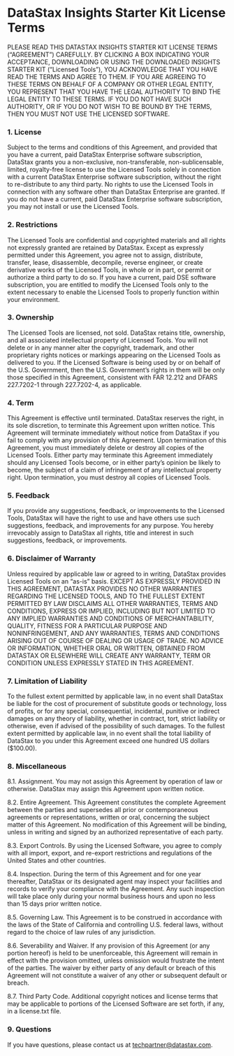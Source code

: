 # DataStax Insights Starter Kit License Terms
PLEASE READ THIS DATASTAX INSIGHTS STARTER KIT LICENSE TERMS (“AGREEMENT”) CAREFULLY. BY CLICKING A BOX INDICATING YOUR ACCEPTANCE, DOWNLOADING OR USING THE DOWNLOADED INSIGHTS STARTER KIT (“Licensed Tools”), YOU ACKNOWLEDGE THAT YOU HAVE READ THE TERMS AND AGREE TO THEM. IF YOU ARE AGREEING TO THESE TERMS ON BEHALF OF A COMPANY OR OTHER LEGAL ENTITY, YOU REPRESENT THAT YOU HAVE THE LEGAL AUTHORITY TO BIND THE LEGAL ENTITY TO THESE TERMS. IF YOU DO NOT HAVE SUCH AUTHORITY, OR IF YOU DO NOT WISH TO BE BOUND BY THE TERMS, THEN YOU MUST NOT USE THE LICENSED SOFTWARE.

### 1. License
Subject to the terms and conditions of this Agreement, and provided that you have a current, paid DataStax Enterprise software subscription, DataStax grants you a non-exclusive, non-transferable, non-sublicensable, limited, royalty-free license to use the Licensed Tools solely in connection with a current DataStax Enterprise software subscription, without the right to re-distribute to any third party.  No rights to use the Licensed Tools in connection with any software other than DataStax Enterprise are granted. If you do not have a current, paid DataStax Enterprise software subscription, you may not install or use the Licensed Tools.

### 2. Restrictions
The Licensed Tools are confidential and copyrighted materials and all rights not expressly granted are retained by DataStax. Except as expressly permitted under this Agreement, you agree not to assign, distribute, transfer, lease, disassemble, decompile, reverse engineer, or create derivative works of the Licensed Tools, in whole or in part, or permit or authorize a third party to do so.  If you have a current, paid DSE software subscription, you are entitled to modify the Licensed Tools only to the extent necessary to enable the Licensed Tools to properly function within your environment.

### 3. Ownership
The Licensed Tools are licensed, not sold. DataStax retains title, ownership, and all associated intellectual property of Licensed Tools. You will not delete or in any manner alter the copyright, trademark, and other proprietary rights notices or markings appearing on the Licensed Tools as delivered to you. If the Licensed Software is being used by or on behalf of the U.S. Government, then the U.S. Government’s rights in them will be only those specified in this Agreement, consistent with FAR 12.212 and DFARS 227.7202-1 through 227.7202-4, as applicable.

### 4. Term
This Agreement is effective until terminated. DataStax reserves the right, in its sole discretion, to terminate this Agreement upon written notice. This Agreement will terminate immediately without notice from DataStax if you fail to comply with any provision of this Agreement. Upon termination of this Agreement, you must immediately delete or destroy all copies of the Licensed Tools. Either party may terminate this Agreement immediately should any Licensed Tools become, or in either party’s opinion be likely to become, the subject of a claim of infringement of any intellectual property right. Upon termination, you must destroy all copies of Licensed Tools.

### 5. Feedback
If you provide any suggestions, feedback, or improvements to the Licensed Tools, DataStax will have the right to use and have others use such suggestions, feedback, and improvements for any purpose. You hereby irrevocably assign to DataStax all rights, title and interest in such suggestions, feedback, or improvements.

### 6. Disclaimer of Warranty
Unless required by applicable law or agreed to in writing, DataStax provides Licensed Tools on an “as-is” basis. EXCEPT AS EXPRESSLY PROVIDED IN THIS AGREEMENT, DATASTAX PROVIDES NO OTHER WARRANTIES REGARDING THE LICENSED TOOLS, AND TO THE FULLEST EXTENT PERMITTED BY LAW DISCLAIMS ALL OTHER WARRANTIES, TERMS AND CONDITIONS, EXPRESS OR IMPLIED, INCLUDING BUT NOT LIMITED TO ANY IMPLIED WARRANTIES AND CONDITIONS OF MERCHANTABILITY, QUALITY, FITNESS FOR A PARTICULAR PURPOSE AND NONINFRINGEMENT, AND ANY WARRANTIES, TERMS AND CONDITIONS ARISING OUT OF COURSE OF DEALING OR USAGE OF TRADE. NO ADVICE OR INFORMATION, WHETHER ORAL OR WRITTEN, OBTAINED FROM DATASTAX OR ELSEWHERE WILL CREATE ANY WARRANTY, TERM OR CONDITION UNLESS EXPRESSLY STATED IN THIS AGREEMENT.

### 7. Limitation of Liability
To the fullest extent permitted by applicable law, in no event shall DataStax be liable for the cost of procurement of substitute goods or technology, loss of profits, or for any special, consequential, incidental, punitive or indirect damages on any theory of liability, whether in contract, tort, strict liability or otherwise, even if advised of the possibility of such damages. To the fullest extent permitted by applicable law, in no event shall the total liability of DataStax to you under this Agreement exceed one hundred US dollars ($100.00).

### 8. Miscellaneous
8.1. Assignment. You may not assign this Agreement by operation of law or otherwise. DataStax may assign this Agreement upon written notice.

8.2. Entire Agreement. This Agreement constitutes the complete Agreement between the parties and supersedes all prior or contemporaneous agreements or representations, written or oral, concerning the subject matter of this Agreement. No modification of this Agreement will be binding, unless in writing and signed by an authorized representative of each party.

8.3. Export Controls. By using the Licensed Software, you agree to comply with all import, export, and re-export restrictions and regulations of the United States and other countries.

8.4. Inspection. During the term of this Agreement and for one year thereafter, DataStax or its designated agent may inspect your facilities and records to verify your compliance with the Agreement. Any such inspection will take place only during your normal business hours and upon no less than 15 days prior written notice.

8.5. Governing Law. This Agreement is to be construed in accordance with the laws of the State of California and controlling U.S. federal laws, without regard to the choice of law rules of any jurisdiction.

8.6. Severability and Waiver. If any provision of this Agreement (or any portion hereof) is held to be unenforceable, this Agreement will remain in effect with the provision omitted, unless omission would frustrate the intent of the parties. The waiver by either party of any default or breach of this Agreement will not constitute a waiver of any other or subsequent default or breach.

8.7. Third Party Code. Additional copyright notices and license terms that may be applicable to portions of the Licensed Software are set forth, if any, in a license.txt file.

### 9. Questions
If you have questions, please contact us at techpartner@datastax.com.
